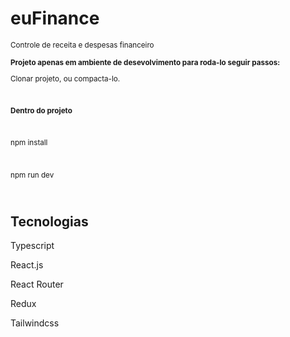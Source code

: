 # euFinance

<small>Controle de receita e despesas financeiro</small>
</br>


<small>
  <strong>Projeto apenas em ambiente de desevolvimento para roda-lo seguir passos:</strong>
  
  <br/>
  
  Clonar projeto, ou compacta-lo.
  
  <br/>
  
  <strong>Dentro do projeto</strong>
  
  <br/>
  
  npm install
  
  <br/>
  
  npm run dev
  
  <br/>
</small>


<h2> Tecnologias </h2>

Typescript

React.js

React Router

Redux

Tailwindcss
